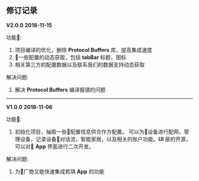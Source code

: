 ## 修订记录

**V2.0.0** **2018-11-15**

功能:

1. 项目编译的优化，删除 **Protocol Buffers** 库，提高集成速度
2. 一些配置的动态获取，包括 **tabBar** 标题，图标
3. 相关第三方的配置数据以及联系我们的数据支持动态获取

解决问题:

1. 解决 **Protocol Buffers** 编译报错的问题

---

**V1.0.0** **2018-11-06**

功能:

1. 初始化项目，抽取一些配置信息供合作方配置。 可以为设备进行配网，管理设备，记录设备对话流，智能家居，以及相关的账户功能。**UI** 层的开源，可以对 **App** 界面进行二次开发。

解决问题:

1. 为厂商又能快速集成若琪 **App** 的功能




